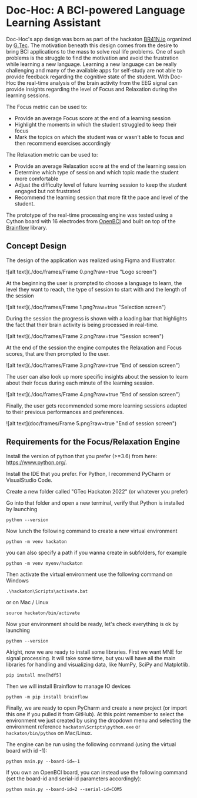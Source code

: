 # Doc-Hoc: A BCI-powered Language Learning Assistant

Doc-Hoc's app design was born as part of the hackaton [BR41N.io](https://www.br41n.io/) organized by [G.Tec](https://www.gtec.at/). The motivation
beneath this design comes from the desire to bring BCI applications to the mass to solve real life
problems. One of such problems is the struggle to find the motivation and avoid the frustration
while learning a new language.
Learning a new language can be really challenging and many of the available apps for self-study are 
not able to provide feedback regarding the cognitive state of the student.
With Doc-Hoc the real-time analysis of the brain activity from the EEG signal can provide insights
regarding the level of Focus and Relaxation during the learning sessions.

The Focus metric can be used to:
- Provide an average Focus score at the end of a learning session
- Highlight the moments in which the student struggled to keep their focus
- Mark the topics on which the student was or wasn't able to focus and then recommend exercises accordingly

The Relaxation metric can be used to:
- Provide an average Relaxation score at the end of the learning session
- Determine which type of session and which topic made the student more comfortable
- Adjust the difficulty level of future learning session to keep the student engaged but not frustrated
- Recommend the learning session that more fit the pace and level of the student.

The prototype of the real-time processing engine was tested using a Cython board with 16 electrodes
from [OpenBCI](https://openbci.com/) and built on top of the [Brainflow](https://brainflow.org/) library.


## Concept Design
The design of the application was realized using Figma and Illustrator.

![alt text](./doc/frames/Frame 0.png?raw=true "Logo screen")

At the beginning the user is prompted to choose a language to learn, the
level they want to reach, the type of session to start with and the length
of the session


![alt text](./doc/frames/Frame 1.png?raw=true "Selection screen")


During the session the progress is shown with a loading bar that highlights
the fact that their brain activity is being processed in real-time.

![alt text](./doc/frames/Frame 2.png?raw=true "Session screen")


At the end of the session the engine computes the Relaxation and Focus scores,
that are then prompted to the user.

![alt text](./doc/frames/Frame 3.png?raw=true "End of session screen")


The user can also look up more specific insights about the session to learn about 
their focus during each minute of the learning session. 

![alt text](./doc/frames/Frame 4.png?raw=true "End of session screen")


Finally, the user gets recommended some more learning sessions adapted to their previous 
performances and preferences.

![alt text](doc/frames/Frame 5.png?raw=true "End of session screen")



## Requirements for the Focus/Relaxation Engine

Install the version of python that you prefer (>=3.6) from here: https://www.python.org/.

Install the IDE that you prefer. For Python, I recommend PyCharm or VisualStudio Code.

Create a new folder called "GTec Hackaton 2022" (or whatever you prefer)

Go into that folder and open a new terminal, verify that Python is installed by launching 

`python --version`

Now lunch the following command to create a new virtual environment

`python -m venv hackaton` 

you can also specify a path if you wanna create in subfolders, for example

`python -m venv myenv/hackaton`

Then activate the virtual environment use the following command on Windows

`.\hackaton\Scripts\activate.bat`

or on Mac / Linux

`source hackaton/bin/activate`

Now your environment should be ready, let's check everything is ok by launching

`python --version`

Alright, now we are ready to install some libraries. First we want MNE for signal processing. It will take some
time, but you will have all the main libraries for handling and visualizing data, like NumPy, SciPy and Matplotlib.

`pip install mne[hdf5]`

Then we will install Brainflow to manage IO devices

`python -m pip install brainflow`

Finally, we are ready to open PyCharm and create a new project (or import this one if you pulled it from GitHub).
At this point remember to select the environment we just created by using the dropdown menu and selecting the 
environment reference  `hackaton\Scripts\python.exe` or `hackaton/bin/python` on Mac/Linux.


The engine can be run using the following command (using the virtual board with id -1):

`python main.py --board-id=-1`

If you own an OpenBCI board, you can instead use the following command (set the board-id and serial-id parameters accordingly):

`python main.py --board-id=2 --serial-id=COM5`